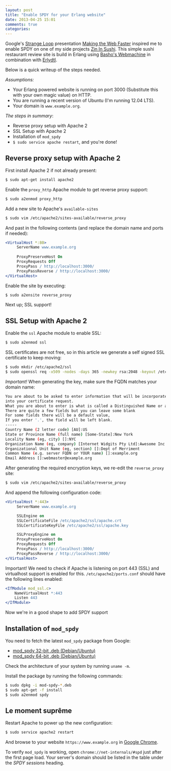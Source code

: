 ```yaml
---
layout: post
title: "Enable SPDY for your Erlang website"
date: 2013-04-25 15:01
comments: true
categories: 
---
```


Google's [Strange Loop](https://thestrangeloop.com) presentation [Making the Web Faster](https://docs.google.com/presentation/d/1dPbm1lKjVqdYq3_z3Dgp4ChPNZuMyrL9uLWGL40HBhI/edit#slide=id.p19) inspired me to enable SPDY on one of my side projects [Zin In Sushi](https://www.zininsushi.nl). This simple sushi restaurant review site is build in Erlang using [Basho's Webmachine](http://wiki.basho.com/Webmachine.html) in combination with [Erlydtl](http://code.google.com/p/erlydtl/).

Below is a quick writeup of the steps needed.

*Assumptions:*

* Your Erlang powered website is running on port 3000 (Substitute this with your own magic value) on HTTP.
* You are running a recent version of Ubuntu (I'm running 12.04 LTS).
* Your domain is `www.example.org`.

*The steps in summary*:

* Reverse proxy setup with Apache 2
* SSL Setup with Apache 2
* Installation of `mod_spdy`
* `$ sudo service apache restart`, and you're done! 

## Reverse proxy setup with Apache 2

First install Apache 2 if not already present:

```sh
$ sudo apt-get install apache2
```
Enable the `proxy_http` Apache module to get reverse proxy support:

```sh
$ sudo a2enmod proxy_http
```
Add a new site to Apache's `available-sites`

```sh
$ sudo vim /etc/apache2/sites-available/reverse_proxy
```
And past in the following contents (and replace the domain name and ports if needed):

```apache
<VirtualHost *:80>
     ServerName www.example.org 
     
     ProxyPreserveHost On
     ProxyRequests Off
     ProxyPass / http://localhost:3000/ 
     ProxyPassReverse / http://localhost:3000/
</VirtualHost>
```

Enable the site by executing:

```sh
$ sudo a2ensite reverse_proxy
```

Next up; SSL support!

## SSL Setup with Apache 2

Enable the `ssl` Apache module to enable SSL:

```sh
$ sudo a2enmod ssl
```

SSL certificates are not free, so in this article we generate a self signed SSL certificate to keep moving:

```sh
$ sudo mkdir /etc/apache2/ssl 
$ sudo openssl req -x509 -nodes -days 365 -newkey rsa:2048 -keyout /etc/apache2/ssl/apache.key -out /etc/apache2/ssl/apache.crt
```
*Important!* When generating the key, make sure the FQDN matches your domain name:

```sh
You are about to be asked to enter information that will be incorporated
into your certificate request.
What you are about to enter is what is called a Distinguished Name or a DN.
There are quite a few fields but you can leave some blank
For some fields there will be a default value,
If you enter '.', the field will be left blank.
-----
Country Name (2 letter code) [AU]:US
State or Province Name (full name) [Some-State]:New York
Locality Name (eg, city) []:NYC
Organization Name (eg, company) [Internet Widgits Pty Ltd]:Awesome Inc
Organizational Unit Name (eg, section) []:Dept of Merriment
Common Name (e.g. server FQDN or YOUR name) []:example.org                  
Email Address []:webmaster@example.org
```

After generating the required encryption keys, we re-edit the `reverse_proxy` site:

```sh
$ sudo vim /etc/apache2/sites-available/reverse_proxy
```

And append the following configuration code:

```apache
<VirtualHost *:443>
     ServerName www.example.org

     SSLEngine on
     SSLCertificateFile /etc/apache2/ssl/apache.crt
     SSLCertificateKeyFile /etc/apache2/ssl/apache.key

     SSLProxyEngine on
     ProxyPreserveHost On
     ProxyRequests Off
     ProxyPass / http://localhost:3000/
     ProxyPassReverse / http://localhost:3000/
</VirtualHost>
```

Important! We need to check if Apache is listening on port 443 (SSL) and virtualhost support is enabled for this. `/etc/apache2/ports.conf` should have the following lines enabled:

```apache
<IfModule mod_ssl.c>
    NameVirtualHost *:443
    Listen 443
</IfModule>
```


Now we're in a good shape to add SPDY support

## Installation of `mod_spdy`

You need to fetch the latest `mod_spdy` package from Google:

* [mod_spdy 32-bit .deb (Debian/Ubuntu)](https://dl-ssl.google.com/dl/linux/direct/mod-spdy-beta_current_i386.deb)
* [mod_spdy 64-bit .deb (Debian/Ubuntu)](https://dl-ssl.google.com/dl/linux/direct/mod-spdy-beta_current_amd64.deb)

Check the architecture of your system by running `uname -m`.

Install the package by running the following commands:

```sh
$ sudo dpkg -i mod-spdy-*.deb
$ sudo apt-get -f install
$ sudo a2enmod spdy
```

## Le moment suprême

Restart Apache to power up the new configuration:

```sh
$ sudo service apache2 restart
```

And browse to your website `https://www.example.org` in [Google Chrome](https://www.google.com/intl/en/chrome/browser/).

To verify `mod_spdy` is working, open `chrome://net-internals/#spd` just after the first page load. Your server's domain should be listed in the table under the *SPDY sessions* heading.
